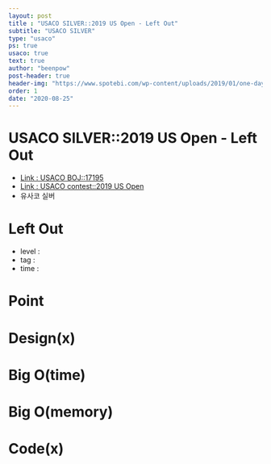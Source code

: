 ```yaml
---
layout: post
title : "USACO SILVER::2019 US Open - Left Out"
subtitle: "USACO SILVER"
type: "usaco"
ps: true
usaco: true
text: true
author: "beenpow"
post-header: true
header-img: "https://www.spotebi.com/wp-content/uploads/2019/01/one-day-day-one-workout-motivation-spotebi.jpg"
order: 1
date: "2020-08-25"
---
```


# USACO SILVER::2019 US Open - Left Out
- [Link : USACO BOJ::17195](https://www.acmicpc.net/problem/17195)
- [Link : USACO contest::2019 US Open](http://www.usaco.org/index.php?page=open19results)
- 유사코 실버

# Left Out

- level :
- tag :
- time :

# Point

# Design(x)

# Big O(time)

# Big O(memory)

# Code(x)

